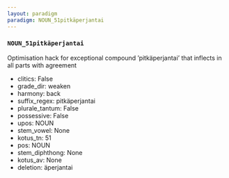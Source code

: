 ```yaml
---
layout: paradigm
paradigm: NOUN_51pitkäperjantai
---
```

### ` NOUN_51pitkäperjantai `

Optimisation hack for exceptional compound ’pitkäperjantai’ that inflects in all parts with agreement
* clitics: False
* grade_dir: weaken
* harmony: back
* suffix_regex: pitkäperjantai
* plurale_tantum: False
* possessive: False
* upos: NOUN
* stem_vowel: None
* kotus_tn: 51
* pos: NOUN
* stem_diphthong: None
* kotus_av: None
* deletion: äperjantai
